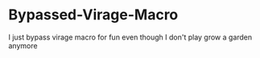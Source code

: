 # Bypassed-Virage-Macro
I just bypass virage macro for fun even though I don't play grow a garden anymore
